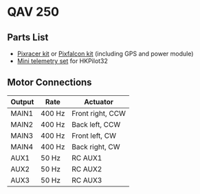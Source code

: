 # QAV 250

## Parts List

  * [Pixracer kit](https://docs.px4.io/en/flight_controller/pixracer.html) or [Pixfalcon kit](https://docs.px4.io/en/flight_controller/pixfalcon.html) (including GPS and power module)
  * [Mini telemetry set](https://docs.px4.io/en/flight_controller/HKPilot32.html#accessories) for HKPilot32

## Motor Connections

| Output | Rate | Actuator |
| -- | -- | -- |
| MAIN1 | 400 Hz | Front right, CCW |
| MAIN2 | 400 Hz | Back left, CCW |
| MAIN3 | 400 Hz | Front left, CW |
| MAIN4 | 400 Hz | Back right, CW |
| AUX1 | 50 Hz | RC AUX1 |
| AUX2 | 50 Hz | RC AUX2 |
| AUX3 | 50 Hz | RC AUX3 |
